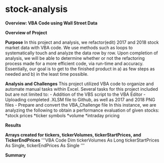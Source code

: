 # stock-analysis
**Overview: VBA Code using Wall Street Data**

**Overview of Project**

**Purpose**
      In this project and analysis, we refactor(edit) 2017 and 2018 stock market data with VBA code.  We use methods such as loops to systematically touch and analyze the data row by row.  Upon completion of analysis, we will be able to determine whether or not the refactoring process made for a more efficient code, via run-time and accuracy.  
      Essentially, our goal is to get to the finished product in 
      a) as few steps as needed and 
      b) in the least time possible.

**Analysis and Challenges**
      This project utilized VBA code to organize and automate manual tasks within Excel. 
Several tasks for this project included but are not limited to:
      - Addition of the VBS script to the VBA Editor
      - Uploading completed .XLSM file to Github, as well as 2017 and 2018 PNG files
      - Prepare and convert the VBA_Challenge file 
In this instance, we are analyzing the following to obtain a performance evaluation of given stocks:
      *stock prices
      *ticker symbols
      *volume
      *intraday pricing 

**Results**
      
**Arrays created for tickers, tickerVolumes, tickerStartPrices, and TickerEndPrices**
'''VBA Code
   Dim tickerVolumes As Long
   tickerStartPrices As Single,
   tickerEndPrices As Single
   '''



**Summary**
